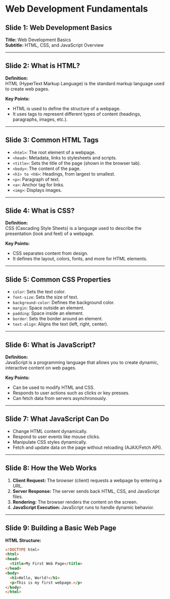 # Web Development Fundamentals

## Slide 1: Web Development Basics
**Title:** Web Development Basics  
**Subtitle:** HTML, CSS, and JavaScript Overview

---

## Slide 2: What is HTML?

**Definition:**  
HTML (HyperText Markup Language) is the standard markup language used to create web pages.

**Key Points:**  
- HTML is used to define the structure of a webpage.
- It uses tags to represent different types of content (headings, paragraphs, images, etc.).

---

## Slide 3: Common HTML Tags

- `<html>`: The root element of a webpage.
- `<head>`: Metadata, links to stylesheets and scripts.
- `<title>`: Sets the title of the page (shown in the browser tab).
- `<body>`: The content of the page.
- `<h1> to <h6>`: Headings, from largest to smallest.
- `<p>`: Paragraph of text.
- `<a>`: Anchor tag for links.
- `<img>`: Displays images.

---

## Slide 4: What is CSS?

**Definition:**  
CSS (Cascading Style Sheets) is a language used to describe the presentation (look and feel) of a webpage.

**Key Points:**  
- CSS separates content from design.
- It defines the layout, colors, fonts, and more for HTML elements.

---

## Slide 5: Common CSS Properties

- `color`: Sets the text color.
- `font-size`: Sets the size of text.
- `background-color`: Defines the background color.
- `margin`: Space outside an element.
- `padding`: Space inside an element.
- `border`: Sets the border around an element.
- `text-align`: Aligns the text (left, right, center).

---

## Slide 6: What is JavaScript?

**Definition:**  
JavaScript is a programming language that allows you to create dynamic, interactive content on web pages.

**Key Points:**  
- Can be used to modify HTML and CSS.
- Responds to user actions such as clicks or key presses.
- Can fetch data from servers asynchronously.

---

## Slide 7: What JavaScript Can Do

- Change HTML content dynamically.
- Respond to user events like mouse clicks.
- Manipulate CSS styles dynamically.
- Fetch and update data on the page without reloading (AJAX/Fetch API).

---

## Slide 8: How the Web Works

1. **Client Request:** The browser (client) requests a webpage by entering a URL.
2. **Server Response:** The server sends back HTML, CSS, and JavaScript files.
3. **Rendering:** The browser renders the content on the screen.
4. **JavaScript Execution:** JavaScript runs to handle dynamic behavior.

---

## Slide 9: Building a Basic Web Page

**HTML Structure:**

```html
<!DOCTYPE html>
<html>
<head>
  <title>My First Web Page</title>
</head>
<body>
  <h1>Hello, World!</h1>
  <p>This is my first webpage.</p>
</body>
</html>